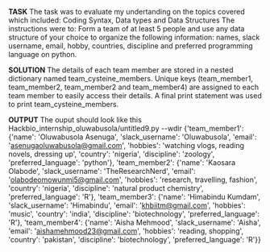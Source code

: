 **TASK**
The task was to evaluate my undertanding on the topics covered which included: Coding Syntax, Data types and Data Structures
The instructions were to:
Form a team of at least 5 people and use any data structure of your choice to organize the following information:
names, slack username, email, hobby, countries, discipline and preferred programming language on python.


**SOLUTION**
The details of each team member are stored in a nested dictionary named team_cysteine_members. Unique keys (team_member1, team_member2, team_member2 and team_member4) are assigned to each team member to easily access their details.
A final print statement was used to print team_cysteine_members. 


**OUTPUT**
The ouput should look like this
Hackbio_internship_oluwabusola/untitled9.py --wdir
{'team_member1': {'name': 'Oluwabusola Asenuga', 'slack_username': 'Oluwabusola', 'email': 'asenugaoluwabusola@gmail.com', 'hobbies': 'watching vlogs, reading novels, dressing up', 'country': 'nigeria', 'discipline': 'zoology', 'preferred_language': 'python'}, 'team_member2': {'name': 'Kaosara Olabode', 'slack_username': 'TheResearchNerd', 'email': 'olabodeomowunmi5@gmail.com', 'hobbies': 'research, travelling, fashion', 'country': 'nigeria', 'discipline': 'natural product chemistry', 'preferred_language': 'R'}, 'team_member3': {'name': 'Himabindu Kumdam', 'slack_username': 'Himabindu', 'email': 'khbiitm@gmail.com', 'hobbies': 'music', 'country': 'india', 'discipline': 'biotechnology', 'preferred_language': 'R'}, 'team_member4': {'name': 'Aisha Mehmood', 'slack_username': 'Aisha', 'email': 'aishamehmood23@gmail.com', 'hobbies': 'reading, shopping', 'country': 'pakistan', 'discipline': 'biotechnology', 'preferred_language': 'R'}}
